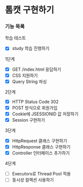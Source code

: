 # 톰캣 구현하기

### 기능 목록

학습 테스트
- [x] study 학습 진행하기

1단계
- [x] GET /index.html 응답하기
- [x] CSS 지원하기
- [x] Query String 파싱

2단계
- [x] HTTP Status Code 302
- [x] POST 방식으로 회원가입
- [x] Cookie에 JSESSIONID 값 저장하기
- [x] Session 구현하기

3단계
- [x] HttpRequest 클래스 구현하기
- [x] HttpResponse 클래스 구현하기
- [x] Controller 인터페이스 추가하기

4단계 
- [ ] Executors로 Thread Pool 적용
- [ ] 동시성 컬렉션 사용하기
